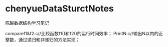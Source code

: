 # chenyueDataSturctNotes
陈越数据结构学习笔记

comparef1&f2.c//比较函数f1()和f2()的运行时间效率；
PrintN.c//输出N以内的正整数，通过递归和非递归的方法实现；
